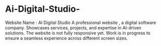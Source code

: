 # Ai-Digital-Studio-
Website Name : AI Digital Studio
A professional website , a digital software company.
Showcases services, projects, and expertise in AI-driven solutions.
The website is not fully responsive yet. Work is in progress to ensure a seamless experience across different screen sizes.
